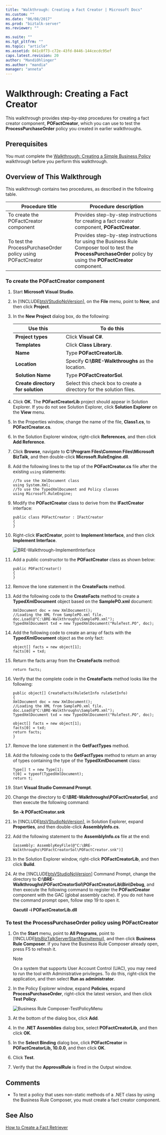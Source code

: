 ```yaml
---
title: "Walkthrough: Creating a Fact Creator | Microsoft Docs"
ms.custom: ""
ms.date: "06/08/2017"
ms.prod: "biztalk-server"
ms.reviewer: ""

ms.suite: ""
ms.tgt_pltfrm: ""
ms.topic: "article"
ms.assetid: 041c8f73-c72e-43fd-8446-144cecdc95ef
caps.latest.revision: 20
author: "MandiOhlinger"
ms.author: "mandia"
manager: "anneta"
---
```

# Walkthrough: Creating a Fact Creator
This walkthrough provides step-by-step procedures for creating a fact creator component, **POFactCreator**, which you can use to test the **ProcessPurchaseOrder** policy you created in earlier walkthroughs.  

## Prerequisites  
 You must complete the [Walkthrough: Creating a Simple Business Policy](../core/walkthrough-creating-a-simple-business-policy.md) walkthrough before you perform this walkthrough.  

## Overview of This Walkthrough  
 This walkthrough contains two procedures, as described in the following table.  

|Procedure title|Procedure description|  
|---------------------|---------------------------|  
|To create the POFactCreator component|Provides step-by-step instructions for creating a fact creator component, **POFactCreator**.|  
|To test the ProcessPurchaseOrder policy using POFactCreator|Provides step-by-step instructions for using the Business Rule Composer tool to test the **ProcessPurchaseOrder** policy by using the **POFactCreator** component.|  

### To create the POFactCreator component  

1. Start **Microsoft Visual Studio**.  

2. In [!INCLUDE[btsVStudioNoVersion](../includes/btsvstudionoversion-md.md)], on the **File** menu, point to **New**, and then click **Project**.  

3. In the **New Project** dialog box, do the following:  


   |             Use this              |                             To do this                              |
   |-----------------------------------|---------------------------------------------------------------------|
   |         **Project types**         |                        Click **Visual C#**.                         |
   |           **Templates**           |                      Click **Class Library**.                       |
   |             **Name**              |                     Type **POFactCreatorLib**.                      |
   |           **Location**            |          Specify **C:\BRE-Walkthroughs** as the location.           |
   |         **Solution Name**         |                     Type **POFactCreatorSol**.                      |
   | **Create directory for solution** | Select this check box to create a directory for the solution files. |


4. Click **OK**. The **POFactCreatorLib** project should appear in Solution Explorer. If you do not see Solution Explorer, click **Solution Explorer** on the **View** menu.  

5. In the Properties window, change the name of the file, **Class1.cs**, to **POFactCreator.cs**.  

6. In the Solution Explorer window, right-click **References**, and then click **Add Reference**.  

7. Click **Browse**, navigate to **C:\Program Files\Common Files\Microsoft BizTalk**, and then double-click **Microsoft.RuleEngine.dll**.  

8. Add the following lines to the top of the **POFactCreator.cs** file after the existing `using` statements:  

   ```  
   //To use the XmlDocument class  
   using System.Xml;  
   //To use the TypedXmlDocument and Policy classes  
   using Microsoft.RuleEngine;   
   ```  

9. Modify the **POFactCreator** class to derive from the **IFactCreator** interface:  

    ```  
    public class POFactCreator : IFactCreator  
    {  
    }  
    ```  

10. Right-click **IFactCreator**, point to **Implement Interface**, and then click **Implement Interface**.  

     ![BRE&#45;Walkthrough&#45;ImplementInterface](../core/media/ca1ae06c-ad24-4eac-94c3-5a06ad0f7305.gif "ca1ae06c-ad24-4eac-94c3-5a06ad0f7305")  

11. Add a public constructor to the **POFactCreator** class as shown below:  

    ```  
    public POFactCreator()  
    {  
    }  
    ```  

12. Remove the lone statement in the **CreateFacts** method.  

13. Add the following code to the **CreateFacts** method to create a **TypedXmlDocument** object based on the **SamplePO.xml** document:  

    ```  
    XmlDocument doc = new XmlDocument();  
    //Loading the XML from SamplePO.xml file.  
    doc.Load(@"C:\BRE-Walkthroughs\SamplePO.xml");  
    TypedXmlDocument txd = new TypedXmlDocument("RuleTest.PO", doc);  
    ```  

14. Add the following code to create an array of facts with the **TypedXmlDocument** object as the only fact:  

    ```  
    object[] facts = new object[1];  
    facts[0] = txd;   
    ```  

15. Return the facts array from the **CreateFacts** method:  

    ```  
    return facts;  
    ```  

16. Verify that the complete code in the **CreateFacts** method looks like the following:  

    ```  
    public object[] CreateFacts(RuleSetInfo ruleSetInfo)  
    {  
    XmlDocument doc = new XmlDocument();  
    //Loading the XML from SamplePO.xml file.  
    doc.Load(@"C:\BRE-Walkthroughs\SamplePO.xml");  
    TypedXmlDocument txd = new TypedXmlDocument("RuleTest.PO", doc);  

    object[] facts = new object[1];  
    facts[0] = txd;  
    return facts;  
    }  
    ```  

17. Remove the lone statement in the **GetFactTypes** method.  

18. Add the following code to the **GetFactTypes** method to return an array of types containing the type of the **TypedXmlDocument** class:  

    ```  
    Type[] t = new Type[1];  
    t[0] = typeof(TypedXmlDocument);  
    return t;  
    ```  

19. Start **Visual Studio Command Prompt**.  

20. Change the directory to **C:\BRE-Walkthroughs\POFactCreatorSol**, and then execute the following command:  

     **Sn -k POFactCreator.snk**  

21. In [!INCLUDE[btsVStudioNoVersion](../includes/btsvstudionoversion-md.md)], in Solution Explorer, expand **Properties**, and then double-click **AssemblyInfo.cs**.  

22. Add the following statement to the **AssemblyInfo.cs** file at the end:  

    ```  
    [assembly: AssemblyKeyFile(@"C:\BRE-Walkthroughs\POFactCreatorSol\POFactCreator.snk")]  
    ```  

23. In the Solution Explorer window, right-click **POFactCreatorLib**, and then click **Build**.  

24. At the [!INCLUDE[btsVStudioNoVersion](../includes/btsvstudionoversion-md.md)] Command Prompt, change the directory to **C:\BRE-Walkthroughs\POFactCreatorSol\POFactCreatorLib\Bin\Debug**, and then execute the following command to register the **POFactCreator** component with the GAC (global assembly cache). If you do not have the command prompt open, follow step 19 to open it.  

     **Gacutil -i POFactCreatorLib.dll**  

### To test the ProcessPurchaseOrder policy using POFactCreator  

1. On the **Start** menu, point to **All Programs**, point to [!INCLUDE[btsBizTalkServerStartMenuItemui](../includes/btsbiztalkserverstartmenuitemui-md.md)], and then click **Business Rule Composer**. If you have the Business Rule Composer already open, press F5 to refresh it.  

   > [!NOTE]
   >  On a system that supports User Account Control (UAC), you may need to run the tool with Administrative privileges. To do this, right-click the application, and then select **Run as administrator**.  

2. In the Policy Explorer window, expand **Policies**, expand **ProcessPurchaseOrder**, right-click the latest version, and then click **Test Policy**.  

    ![Business Rule Composer&#45;TestPolicyMenu](../core/media/af63c437-aeba-4e6a-a772-3346e7babee5.gif "af63c437-aeba-4e6a-a772-3346e7babee5")  

3. At the bottom of the dialog box, click **Add**.  

4. In the **.NET Assemblies** dialog box, select **POFactCreatorLib**, and then click **OK**.  

5. In the **Select Binding** dialog box, click **POFactCreator** in **POFactCreatorLib, 10.0.0**, and then click **OK**.  

6. Click **Test**.  

7. Verify that the **ApprovalRule** is fired in the Output window.  

## Comments  

-   To test a policy that uses non-static methods of a .NET class by using the Business Rule Composer, you must create a fact creator component.  

## See Also  
 [How to Create a Fact Retriever](../core/how-to-create-a-fact-retriever.md)